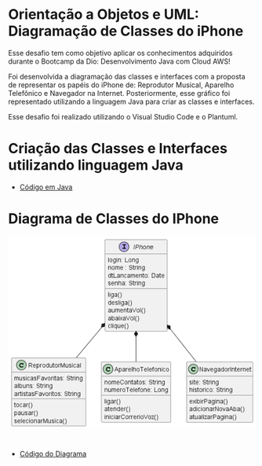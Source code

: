 # Orientação a Objetos e UML: Diagramação de Classes do iPhone

 Esse desafio tem como objetivo aplicar os conhecimentos adquiridos durante o Bootcamp da Dio: Desenvolvimento Java com Cloud AWS!
 
 Foi desenvolvida a diagramação das classes e interfaces com a proposta de representar os papéis do iPhone de: Reprodutor Musical, Aparelho Telefônico e Navegador na Internet. Posteriormente, esse gráfico foi representado utilizando a linguagem Java para criar as classes e interfaces.

Esse desafio foi realizado utilizando o Visual Studio Code e o Plantuml.

# Criação das Classes e Interfaces utilizando linguagem Java

- [Código em Java](https://github.com/liviasgcamargo/poo_desafio_dio/blob/main/duml/cod-uml)

#

# Diagrama de Classes do IPhone

<img src="duml\desafio-uml.png" alt="Desafio UML">

#
- [Código do Diagrama](https://github.com/liviasgcamargo/poo_desafio_dio/blob/main/duml/desafio_UML.puml)

#